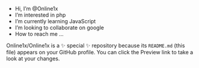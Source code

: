 -  Hi, I’m @Online1x
-  I’m interested in php
-  I’m currently learning JavaScript
-  I’m looking to collaborate on google
-  How to reach me ...


Online1x/Online1x is a ✨ special ✨ repository because its `README.md` (this file) appears on your GitHub profile.
You can click the Preview link to take a look at your changes.
